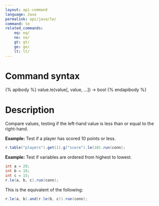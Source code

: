 ```yaml
---
layout: api-command
language: Java
permalink: api/java/le/
command: le
related_commands:
    eq: eq/
    ne: ne/
    gt: gt/
    ge: ge/
    lt: lt/
---
```


# Command syntax #

{% apibody %}
value.le(value[, value, ...]) &rarr; bool
{% endapibody %}

# Description #

Compare values, testing if the left-hand value is less than or equal to the right-hand.

__Example:__ Test if a player has scored 10 points or less.

```java
r.table("players").get(1).g("score").le(10).run(conn);
```

__Example:__ Test if variables are ordered from highest to lowest.

```java
int a = 20;
int b = 10;
int c = 15;
r.le(a, b, c).run(conn);
```

This is the equivalent of the following:

```java
r.le(a, b).and(r.le(b, c)).run(conn);
```
